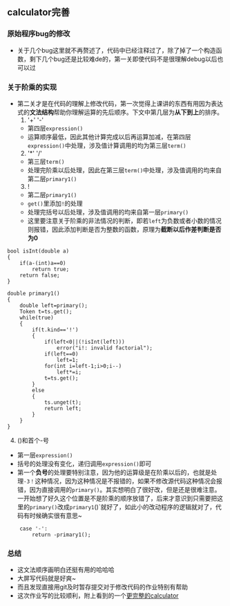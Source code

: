 ## calculator完善
### 原始程序bug的修改
* 关于几个bug这里就不再赘述了，代码中已经注释过了，除了掉了一个构造函数，剩下几个bug还是比较难de的，第一关即使代码不是很理解debug以后也可以过
### 关于阶乘的实现
* 第二关才是在代码的理解上修改代码，第一次觉得上课讲的东西有用因为表达式的**文法结构**帮助你理解运算的先后顺序。下文中第几层为**从下到上**的排序。
  1. '+' '-' 
  * 第四层`expression()`
  * 运算顺序最低，因此其他计算完成以后再运算加减，在第四层`expression()`中处理，涉及值计算调用的均为第三层`term()`
  2. '*' '/' 
  * 第三层`term()`
  * 处理完阶乘以后处理，因此在第三层`term()`中处理，涉及值调用的均来自第二层`primary1()`
  3. !
  * 第二层`primary1()`
  * `get()`里添加`!`的处理
  * 处理完括号以后处理，涉及值调用的均来自第一层`primary()`
  * 这里要注意关于阶乘的非法情况的判断，即若`left`为负数或者小数的情况则报错，因此添加判断是否为整数的函数，原理为**截断以后作差判断是否为0**
```
bool isInt(double a)
{
	if(a-(int)a==0)
		return true;
	return false;
}

double primary1()
{
	double left=primary();
	Token t=ts.get();
	while(true)
	{
		if(t.kind=='!')
		{
			if(left<0||(!isInt(left)))
				error("i!: invalid factorial");
			if(left==0)
				left=1;
			for(int i=left-1;i>0;i--)
				left*=i;
			t=ts.get();
		}
		else
		{
			ts.unget(t);
			return left;
		}
	}
}
```
  4. ()和首个-号
  * 第一层`expression()`
  * 括号的处理没有变化，递归调用`expression()`即可
  * 第一个**负号**的处理要特别注意，因为他的运算级是在阶乘以后的，也就是处理`-3！`这种情况，因为这种情况是不报错的，如果不修改源代码这种情况会报错，因为直接调用的`primary()`。其实想明白了很好改，但是还是很难注意。一开始想了好久这个位置是不是阶乘的顺序放错了，后来才意识到只需要把这里的`primary()`改成`primary1`()`就好了，如此小的改动程序的逻辑就对了，代码有时候确实很有意思~
```
	case '-':
		return -primary1();
```
### 总结
* 这文法顺序画明白还挺有用的哈哈哈
* 大屏写代码就是好爽~
* 而且发现直接用git及时暂存提交对于修改代码的作业特别有帮助
* 这次作业写的比较顺利，附上看到的一个[更完整的calculator](https://www.cnblogs.com/yueba/p/4088264.html)